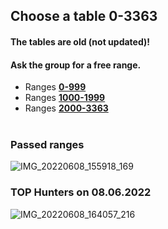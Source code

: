 ## Choose a table 0-3363
#### The tables are old (not updated)!</br>
#### Ask the group for a free range.</br>
- Ranges [**0-999**](https://github.com/phrutis/wif500/blob/main/x64/Release/ranges0-999.md)</br>
- Ranges [**1000-1999**](https://github.com/phrutis/wif500/blob/main/x64/Release/ranges1000-1999.md)</br>
- Ranges [**2000-3363**](https://github.com/phrutis/wif500/blob/main/x64/Release/ranges2000-3363.md)</br></br>
### Passed ranges
![IMG_20220608_155918_169](https://user-images.githubusercontent.com/82582647/172622844-52d3d6a0-7067-461c-b9b1-81fc255021e3.png)</br>

### TOP Hunters on 08.06.2022
![IMG_20220608_164057_216](https://user-images.githubusercontent.com/82582647/172631428-5f6b0435-474e-4a79-865c-1603294f1d95.jpg)
